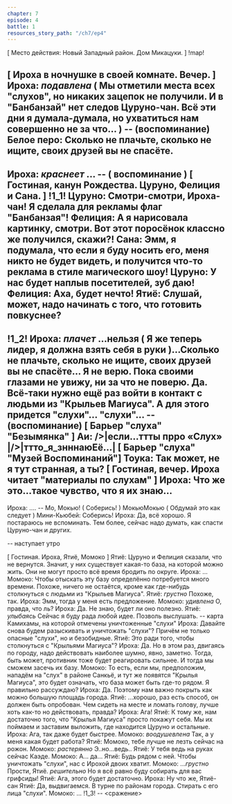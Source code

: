 ```yaml
---
chapter: 7
episode: 4
battle: 1
resources_story_path: "/ch7/ep4"
---
```

[ Место действия: Новый Западный район. Дом Микацуки. ]
!map!

[ Ироха в ночнушке в своей комнате. Вечер. ]
Ироха: *подавлена* ( Мы отметили места всех "слухов", но никаких зацепок не получили. И в "Банбанзай" нет следов Цуруно-чан. Всё эти дни я думала-думала, но ухватиться нам совершенно не за что... )
-- (воспоминание)
Белое перо: Сколько не плачьте, сколько не ищите, своих друзей вы не спасёте.
--
Ироха: *краснеет* ...
-- ( воспоминание )
[ Гостиная, канун Рождества. Цуруно, Фелиция и Сана. ]
!1_1!
Цуруно: Смотри-смотри, Ироха-чан! Я сделала для рекламы флаг "Банбанзая"!
Фелиция: А я нарисовала картинку, смотри. Вот этот поросёнок классно же получился, скажи?!
Сана: Эмм, я подумала, что если я буду носить его, меня никто не будет видеть, и получится что-то реклама в стиле магического шоу!
Цуруно: У нас будет наплыв посетителей, зуб даю!
Фелиция: Аха, будет нечто!
Ятиё: Слушай, может, надо начинать с того, что готовить повкуснее?
--
!1_2!
Ироха: *плачет* ...нельзя ( Я же теперь лидер, я должна взять себя в руки )...Сколько не плачьте, сколько не ищите, своих друзей вы не спасёте... Я не верю. Пока своими глазами не увижу, ни за что не поверю. Да. Всё-таки нужно ещё раз войти в контакт с людьми из "Крыльев Магиуса". А для этого придется "слухи"... "слухи"...
-- (воспоминание)
[ Барьер "слуха" "Безымянка" ]
Аи: />|если…ттты прро «Слух» |/>|ттто_я_знннаюЕё…|
[ Барьер "слуха" "Музей Воспоминаний"]
Тоука: Так может, не я тут странная, а ты?
[ Гостиная, вечер. Ироха читает "материалы по слухам" ]
Ироха: Что же это...такое чувство, что я их знаю...
--
Ироха: ....
-- Мо, Мокью! ( Соберись! ) МокьюМокью ( Обдумай это как следует )
Мини-Кьюбей: Соберись!
Ироха: Да, всё хорошо. Я постараюсь не вспоминать. Тем более, сейчас надо думать, как спасти Цуруно-чан и других.

-- наступает утро

[ Гостиная. Ироха, Ятиё, Момоко ]
Ятиё: Цуруно и Фелиция сказали, что не вернутся. Значит, у них существует какая-то база, на которой можно жить. Они не могут просто всё время бродить по округе.
Ироха: ...
Момоко: Чтобы отыскать эту базу определённо потребуется много времени. Похоже, ничего не остаётся, кроме как где-нибудь столкнуться с людьми из "Крыльев Магиуса".
Ятиё: *грустно* Похоже, так.
Ироха: Эмм, тогда у меня есть предложение.
Момоко: *удивлена* О, правда, что ль?
Ироха: Да. Не знаю, будет ли оно полезно.
Ятиё: *улыбаясь* Сейчас я буду рада любой идее. Позволь выслушать.
-- карта Камихамы, на которой отмечены уничтоженные "слухи"
Ироха: Давайте снова будем разыскивать и уничтожать "слухи"? Причём не только опасные "слухи", но и безобидные.
Ятиё: Это ради того, чтобы столкнуться с "Крыльями Магиуса"?
Ироха: Да. Но в этом раз, двигаясь по городу, надо действовать наиболее шумно, явно, заметно. Тогда, быть может, противник тоже будет реагировать сильнее. И тогда мы сможем засечь их базу.
Момоко: То есть, если мы, предположим, нападём на "слух" в районе Санкьё, и тут же появятся "Крылья Магиуса", это будет означать, что база может быть где-то рядом. Я правильно рассуждаю?
Ироха: Да. Поэтому нам важно покрыть как можно большую площадь города.
Ятиё: ...хорошо, раз есть способ, он должен быть опробован. Чем сидеть на месте и ломать голову, лучше хоть как-то но действовать, правда?
Ироха: Ага!
Ятиё: К тому же, нам достаточно того, что "Крылья Магиуса" просто покажут себя. Мы их поймаем и заставим выложить, где находится Цуруно и остальные.
Ироха: Ага, так даже будет быстрее.
Момоко: *воодушевлена* Так, а у меня какая будет работа?
Ятиё: Момоко, тебе лучше не лезть сейчас на рожон.
Момоко: *растерянно* Э..но...ведь..
Ятиё: У тебя ведь на руках сейчас Каэде.
Момоко: А... да...
Ятиё: Будь рядом с ней. Чтобы уничтожать "слухи", нас с Ирохой двоих хватит.
Момоко: ...*грустно* Прости, Ятиё. *решительно* Но я всё равно буду собирать для вас грифсиды!
Ятиё: Ага, этого будет достаточно.
Ироха: Ну что же, Ятиё-сан
Ятиё: Да, выдвигаемся. В турне по районам города. Стирать с его лица "слухи".
Момоко: ...
!1_3!
-- <сражение>
